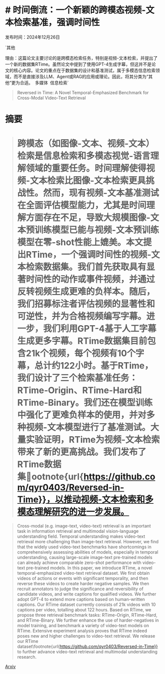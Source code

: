 # # 时间倒流：一个新颖的跨模态视频-文本检索基准，强调时间性

发布时间：2024年12月26日

`其他

理由：这篇论文主要讨论的是跨模态检索任务，特别是视频-文本检索，并提出了一个新的数据集RTime。虽然论文中提到了使用GPT-4生成字幕，但这并不是论文的核心内容。论文的重点在于数据集的设计和基准测试，属于多模态信息检索领域，而不是直接涉及LLM、Agent或RAG的应用或理论。因此，将其分类为“其他”更为合适。` `多媒体` `信息检索`

> Reversed in Time: A Novel Temporal-Emphasized Benchmark for Cross-Modal Video-Text Retrieval

# 摘要

> # 跨模态（如图像-文本、视频-文本）检索是信息检索和多模态视觉-语言理解领域的重要任务。时间理解使得视频-文本检索比图像-文本检索更具挑战性。然而，现有视频-文本基准测试在全面评估模型能力，尤其是时间理解方面存在不足，导致大规模图像-文本预训练模型已能与视频-文本预训练模型在零-shot性能上媲美。本文提出RTime，一个强调时间性的视频-文本检索数据集。我们首先获取具有显著时间性的动作或事件视频，并通过反转视频生成更难的负样本。随后，我们招募标注者评估视频的显著性和可逆性，并为合格视频编写字幕。进一步，我们利用GPT-4基于人工字幕生成更多字幕。RTime数据集目前包含21k个视频，每个视频有10个字幕，总计约122小时。基于RTime，我们设计了三个检索基准任务：RTime-Origin、RTime-Hard和RTime-Binary。我们还在模型训练中强化了更难负样本的使用，并对多种视频-文本模型进行了基准测试。大量实验证明，RTime为视频-文本检索带来了新的更高挑战。我们发布了RTime数据集ootnote{url{https://github.com/qyr0403/Reversed-in-Time}}，以推动视频-文本检索和多模态理解研究的进一步发展。

> Cross-modal (e.g. image-text, video-text) retrieval is an important task in information retrieval and multimodal vision-language understanding field. Temporal understanding makes video-text retrieval more challenging than image-text retrieval. However, we find that the widely used video-text benchmarks have shortcomings in comprehensively assessing abilities of models, especially in temporal understanding, causing large-scale image-text pre-trained models can already achieve comparable zero-shot performance with video-text pre-trained models. In this paper, we introduce RTime, a novel temporal-emphasized video-text retrieval dataset. We first obtain videos of actions or events with significant temporality, and then reverse these videos to create harder negative samples. We then recruit annotators to judge the significance and reversibility of candidate videos, and write captions for qualified videos. We further adopt GPT-4 to extend more captions based on human-written captions. Our RTime dataset currently consists of 21k videos with 10 captions per video, totalling about 122 hours. Based on RTime, we propose three retrieval benchmark tasks: RTime-Origin, RTime-Hard, and RTime-Binary. We further enhance the use of harder-negatives in model training, and benchmark a variety of video-text models on RTime. Extensive experiment analysis proves that RTime indeed poses new and higher challenges to video-text retrieval. We release our RTime dataset\footnote{url{https://github.com/qyr0403/Reversed-in-Time}} to further advance video-text retrieval and multimodal understanding research.

[Arxiv](https://arxiv.org/abs/2412.19178)